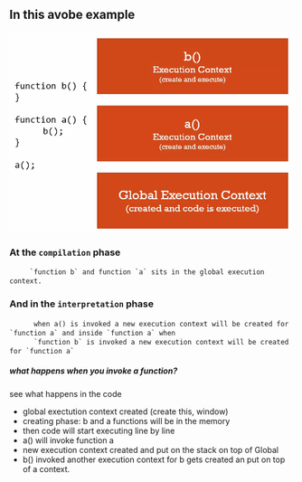## In this avobe example

![image](call_stack_1.png)

### At the `compilation` phase 
         `function b` and function `a` sits in the global execution context. 
### And in the `interpretation` phase
          when a() is invoked a new execution context will be created for `function a` and inside `function a` when 
          `function b` is invoked a new execution context will be created for `function a`

##### what happens when you invoke a function? 

see what happens in the code 
+ global exectution context created (create this, window)
+ creating phase: b and a functions will be in the memory 
+ then code will start executing line by line
+ a() will invoke function a
+ new execution context created and put on the stack on top of Global 
+ b() invoked another execution context for b gets created an put on top of a context.
